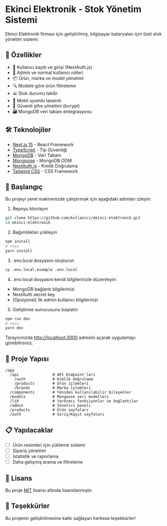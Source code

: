 # Ekinci Elektronik - Stok Yönetim Sistemi

Ekinci Elektronik firması için geliştirilmiş, bilgisayar bataryaları için özel stok yönetim sistemi.

## 🚀 Özellikler

- 👤 Kullanıcı kaydı ve girişi (NextAuth.js)
- 👑 Admin ve normal kullanıcı rolleri
- 📦 Ürün, marka ve model yönetimi
- 🔍 Modele göre ürün filtreleme
- 📊 Stok durumu takibi
- 📱 Mobil uyumlu tasarım
- 🔐 Güvenli şifre yönetimi (bcrypt)
- 🗃️ MongoDB veri tabanı entegrasyonu

## 🛠 Teknolojiler

- [Next.js 15](https://nextjs.org/) - React Framework
- [TypeScript](https://www.typescriptlang.org/) - Tip Güvenliği
- [MongoDB](https://www.mongodb.com/) - Veri Tabanı
- [Mongoose](https://mongoosejs.com/) - MongoDB ODM
- [NextAuth.js](https://next-auth.js.org/) - Kimlik Doğrulama
- [Tailwind CSS](https://tailwindcss.com/) - CSS Framework

## 🏁 Başlangıç

Bu projeyi yerel makinenizde çalıştırmak için aşağıdaki adımları izleyin:

1. Repoyu klonlayın

```bash
git clone https://github.com/kullanici/ekinci-elektronik.git
cd ekinci-elektronik
```

2. Bağımlılıkları yükleyin

```bash
npm install
# veya
yarn install
```

3. .env.local dosyasını oluşturun

```bash
cp .env.local.example .env.local
```

4. .env.local dosyasını kendi bilgilerinizle düzenleyin:

- MongoDB bağlantı bilgilerinizi
- NextAuth secret key
- (Opsiyonel) İlk admin kullanıcı bilgilerinizi

5. Geliştirme sunucusunu başlatın

```bash
npm run dev
# veya
yarn dev
```

Tarayıcınızda [http://localhost:3000](http://localhost:3000) adresini açarak uygulamayı görebilirsiniz.

## 📂 Proje Yapısı

```
/app
  /api               # API Endpoint'leri
    /auth            # Kimlik doğrulama
    /products        # Ürün işlemleri
    /brands          # Marka işlemleri
  /components        # Yeniden kullanılabilir bileşenler
  /models            # Mongoose veri modelleri
  /lib               # Yardımcı fonksiyonlar ve bağlantılar
  /admin             # Yönetici paneli
  /products          # Ürün sayfaları
  /auth              # Giriş/Kayıt sayfaları
```

## 📋 Yapılacaklar

- [ ] Ürün resimleri için yükleme sistemi
- [ ] Sipariş yönetimi
- [ ] İstatistik ve raporlama
- [ ] Daha gelişmiş arama ve filtreleme

## 📝 Lisans

Bu proje [MIT](LICENSE) lisansı altında lisanslanmıştır.

## 🙏 Teşekkürler

Bu projenin geliştirilmesine katkı sağlayan herkese teşekkürler!
